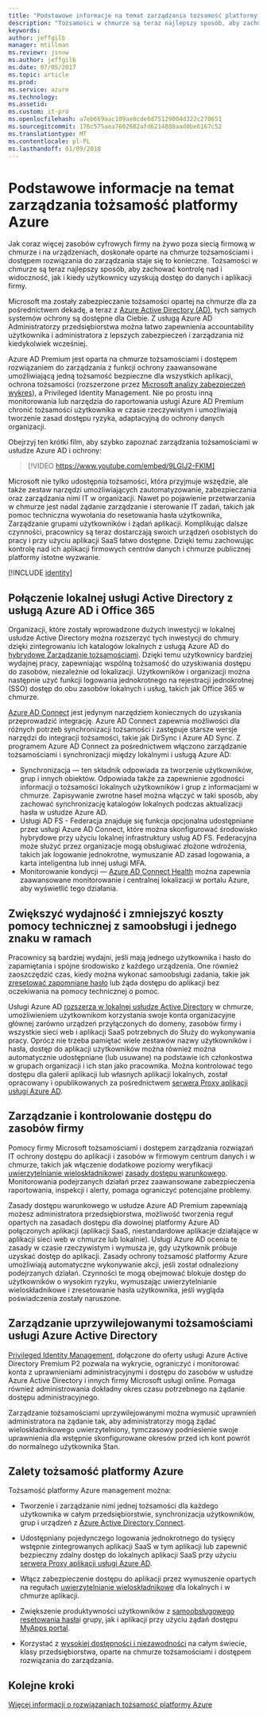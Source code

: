 ```yaml
---
title: "Podstawowe informacje na temat zarządzania tożsamość platformy Azure"
description: "Tożsamości w chmurze są teraz najlepszy sposób, aby zachować kontrolę nad i widoczność, jak i kiedy użytkownicy uzyskują dostęp do danych i aplikacji firmy."
keywords: 
author: jeffgilb
manager: mtillman
ms.reviewr: jsnow
ms.author: jeffgilb
ms.date: 07/05/2017
ms.topic: article
ms.prod: 
ms.service: azure
ms.technology: 
ms.assetid: 
ms.custom: it-pro
ms.openlocfilehash: a7eb669aac109ae8cde6d75129004d322c270651
ms.sourcegitcommit: 176c575aea7602682afd6214880aad0be6167c52
ms.translationtype: MT
ms.contentlocale: pl-PL
ms.lasthandoff: 01/09/2018
---
```

# <a name="fundamentals-of-azure-identity-management"></a>Podstawowe informacje na temat zarządzania tożsamość platformy Azure

Jak coraz więcej zasobów cyfrowych firmy na żywo poza siecią firmową w chmurze i na urządzeniach, doskonałe oparte na chmurze tożsamościami i dostępem rozwiązania do zarządzania staje się to konieczne. Tożsamości w chmurze są teraz najlepszy sposób, aby zachować kontrolę nad i widoczność, jak i kiedy użytkownicy uzyskują dostęp do danych i aplikacji firmy.

Microsoft ma zostały zabezpieczanie tożsamości opartej na chmurze dla za pośrednictwem dekadę, a teraz z [Azure Active Directory (AD)](https://docs.microsoft.com/azure/active-directory/active-directory-editions), tych samych systemów ochrony są dostępne dla Ciebie. Z usługą Azure AD Administratorzy przedsiębiorstwa można łatwo zapewnienia accountability użytkownika i administratora z lepszych zabezpieczeń i zarządzania niż kiedykolwiek wcześniej.

Azure AD Premium jest oparta na chmurze tożsamościami i dostępem rozwiązaniem do zarządzania z funkcji ochrony zaawansowane umożliwiającą jedną tożsamość bezpieczne dla wszystkich aplikacji, ochrona tożsamości (rozszerzone przez [Microsoft analizy zabezpieczeń wykres](https://www.microsoft.com/en-us/security/intelligence)), a Privileged Identity Management. Nie po prostu inną monitorowania lub narzędzia do raportowania usługi Azure AD Premium chronić tożsamości użytkownika w czasie rzeczywistym i umożliwiają tworzenie zasad dostępu ryzyka, adaptacyjną do ochrony danych organizacji.

Obejrzyj ten krótki film, aby szybko zapoznać zarządzania tożsamościami w usłudze Azure AD i ochrony:
>[!VIDEO https://www.youtube.com/embed/9LGIJ2-FKIM]

Microsoft nie tylko udostępnia tożsamości, która przyjmuje wszędzie, ale także zestaw narzędzi umożliwiających zautomatyzowanie, zabezpieczania oraz zarządzania nimi IT w organizacji. Nawet po pojawienie przetwarzania w chmurze jest nadal żądanie zarządzanie i sterowanie IT zadań, takich jak pomoc techniczna wywołania do resetowania hasła użytkownika, Zarządzanie grupami użytkowników i żądań aplikacji. Komplikując dalsze czynności, pracownicy są teraz dostarczają swoich urządzeń osobistych do pracy i przy użyciu aplikacji SaaS łatwo dostępne. Dzięki temu zachowując kontrolę nad ich aplikacji firmowych centrów danych i chmurze publicznej platformy istotne wyzwanie.

[!INCLUDE [identity](../../includes/azure-ad-licenses.md)]

## <a name="connect-on-premises-active-directory-with-azure-ad-and-office-365"></a>Połączenie lokalnej usługi Active Directory z usługą Azure AD i Office 365
Organizacji, które zostały wprowadzone dużych inwestycji w lokalnej usłudze Active Directory można rozszerzyć tych inwestycji do chmury dzięki zintegrowaniu ich katalogów lokalnych z usługą Azure AD do [hybrydowe Zarządzanie tożsamościami](https://docs.microsoft.com/azure/active-directory/active-directory-hybrid-identity-design-considerations-overview). Dzięki temu użytkownicy bardziej wydajnej pracy, zapewniając wspólną tożsamość do uzyskiwania dostępu do zasobów, niezależnie od lokalizacji. Użytkowników i organizacji można następnie użyć funkcji logowania jednokrotnego na rejestracji jednokrotnej (SSO) dostęp do obu zasobów lokalnych i usług, takich jak Office 365 w chmurze.

[Azure AD Connect](https://docs.microsoft.com/azure/active-directory/connect/active-directory-aadconnect) jest jedynym narzędziem koniecznych do uzyskania przeprowadzić integrację. Azure AD Connect zapewnia możliwości dla różnych potrzeb synchronizacji tożsamości i zastępuje starsze wersje narzędzi do integracji tożsamości, takie jak DirSync i Azure AD Sync. Z programem Azure AD Connect za pośrednictwem włączono zarządzanie tożsamościami i synchronizacji między lokalnymi i usługą Azure AD:

- Synchronizacja — ten składnik odpowiada za tworzenie użytkowników, grup i innych obiektów. Odpowiada także za zapewnienie zgodności informacji o tożsamości lokalnych użytkowników i grup z informacjami w chmurze. Zapisywanie zwrotne haseł można włączyć w taki sposób, aby zachować synchronizację katalogów lokalnych podczas aktualizacji hasła w usłudze Azure AD.
- Usługi AD FS - Federacja znajduje się funkcja opcjonalna udostępniane przez usługi Azure AD Connect, które można skonfigurować środowisko hybrydowe przy użyciu lokalnej infrastruktury usług AD FS. Federacyjna może służyć przez organizacje mogą obsługiwać złożone wdrożenia, takich jak logowanie jednokrotne, wymuszanie AD zasad logowania, a karta inteligentna lub innej usługi MFA.
- Monitorowanie kondycji — [Azure AD Connect Health](https://docs.microsoft.com/azure/active-directory/connect-health/active-directory-aadconnect-health) można zapewnia zaawansowane monitorowanie i centralnej lokalizacji w portalu Azure, aby wyświetlić tego działania.

## <a name="increase-productivity-and-reduce-helpdesk-costs-with-self-service-and-single-sign-on-experiences"></a>Zwiększyć wydajność i zmniejszyć koszty pomocy technicznej z samoobsługi i jednego znaku w ramach

Pracownicy są bardziej wydajni, jeśli mają jednego użytkownika i hasło do zapamiętania i spójne środowisko z każdego urządzenia. One również zaoszczędzić czas, kiedy można wykonać samoobsługi zadania, takie jak [zresetować zapomniane hasło](https://docs.microsoft.com/azure/active-directory/active-directory-passwords) lub żąda dostępu do aplikacji bez oczekiwania na pomocy technicznej o pomoc.

Usługi Azure AD [rozszerza w lokalnej usłudze Active Directory](https://docs.microsoft.com/azure/active-directory/connect/active-directory-aadconnect) w chmurze, umożliwieniem użytkownikom korzystania swoje konta organizacyjne głównej zarówno urządzeń przyłączonych do domeny, zasobów firmy i wszystkie sieci web i aplikacji SaaS potrzebnych do Służy do wykonywania pracy. Oprócz nie trzeba pamiętać wiele zestawów nazwy użytkowników i hasła, dostęp do aplikacji użytkowników można również można automatycznie udostępniane (lub usuwane) na podstawie ich członkostwa w grupach organizacji i ich stan jako pracownika. Można kontrolować tego dostępu dla galerii aplikacji lub własnych aplikacji lokalnych, został opracowany i opublikowanych za pośrednictwem [serwera Proxy aplikacji usługi Azure AD](https://docs.microsoft.com/azure/active-directory/active-directory-application-proxy-get-started).

## <a name="manage-and-control-access-to-corporate-resources"></a>Zarządzanie i kontrolowanie dostępu do zasobów firmy
Pomocy firmy Microsoft tożsamościami i dostępem zarządzania rozwiązań IT ochrony dostępu do aplikacji i zasobów w firmowym centrum danych i w chmurze, takich jak włączenie dodatkowe poziomy weryfikacji [uwierzytelnianie wieloskładnikowe](https://docs.microsoft.com/azure/multi-factor-authentication/multi-factor-authentication-whats-next)i [zasady dostępu warunkowego](https://docs.microsoft.com/azure/active-directory/active-directory-conditional-access-azure-portal). Monitorowania podejrzanych działań przez zaawansowane zabezpieczenia raportowania, inspekcji i alerty, pomaga ograniczyć potencjalne problemy.

Zasady dostępu warunkowego w usłudze Azure AD Premium zapewniają możesz administratora przedsiębiorstwa, możliwość tworzenia reguł opartych na zasadach dostępu dla dowolnej platformy Azure AD połączonych aplikacji (aplikacji SaaS, niestandardowe aplikacje działające w aplikacji sieci web w chmurze lub lokalnie). Usługi Azure AD ocenia te zasady w czasie rzeczywistym i wymusza je, gdy użytkownik próbuje uzyskać dostęp do aplikacji. Zasady ochrony tożsamość platformy Azure umożliwiają automatyczne wykonywanie akcji, jeśli został odnaleziony podejrzanych działań. Czynności te mogą obejmować blokuje dostęp do użytkowników o wysokim ryzyku, wymuszając uwierzytelnianie wieloskładnikowe i zresetowanie hasła użytkownika, jeśli wygląda poświadczenia zostały naruszone.


## <a name="azure-active-directory-privileged-identity-management"></a>Zarządzanie uprzywilejowanymi tożsamościami usługi Azure Active Directory

[Privileged Identity Management](https://docs.microsoft.com/azure/active-directory/active-directory-privileged-identity-management-getting-started), dołączone do oferty usługi Azure Active Directory Premium P2 pozwala na wykrycie, ograniczyć i monitorować konta z uprawnieniami administracyjnymi i dostępu do zasobów w usłudze Azure Active Directory i innych firmy Microsoft usługi online. Pomaga również administrowania dokładny okres czasu potrzebnego na żądanie dostępu administracyjnego.

Zarządzanie tożsamościami uprzywilejowanymi można wymusić uprawnień administratora na żądanie tak, aby administratorzy mogą żądać wieloskładnikowego uwierzytelniony, tymczasowy podniesienie swoje uprawnienia dla wstępnie skonfigurowane okresów przed ich kont powrót do normalnego użytkownika Stan.

## <a name="benefits-of-azure-identity"></a>Zalety tożsamość platformy Azure

Tożsamość platformy Azure management można:

-   Tworzenie i zarządzanie nimi jednej tożsamości dla każdego użytkownika w całym przedsiębiorstwie, synchronizacja użytkowników, grup i urządzeń z [Azure Active Directory Connect](https://docs.microsoft.com/azure/active-directory/connect/active-directory-aadconnect).

-   Udostępniany pojedynczego logowania jednokrotnego do tysięcy wstępnie zintegrowanych aplikacji SaaS w tym aplikacji lub zapewnić bezpieczny zdalny dostęp do lokalnych aplikacji SaaS przy użyciu [serwera Proxy aplikacji usługi Azure AD](https://docs.microsoft.com/azure/active-directory/active-directory-application-proxy-get-started).

-   Włącz zabezpieczenie dostępu do aplikacji przez wymuszenie opartych na regułach [uwierzytelnianie wieloskładnikowe](https://docs.microsoft.com/azure/multi-factor-authentication/multi-factor-authentication-whats-next) dla lokalnych i w chmurze aplikacji.

-   Zwiększenie produktywności użytkowników z [samoobsługowego resetowania hasła](https://docs.microsoft.com/azure/active-directory/active-directory-passwords)i grupy, jak i aplikacji przy użyciu żądań dostępu [MyApps portal](https://docs.microsoft.com/azure/active-directory/active-directory-saas-access-panel-user-help).

-   Korzystać z [wysokiej dostępności i niezawodności](https://docs.microsoft.com/azure/architecture/resiliency/high-availability-azure-applications) na całym świecie, klasy przedsiębiorstwa, oparte na chmurze tożsamościami i dostępem rozwiązania do zarządzania.

## <a name="next-steps"></a>Kolejne kroki
[Więcej informacji o rozwiązaniach tożsamość platformy Azure](https://docs.microsoft.com/azure/active-directory/understand-azure-identity-solutions)